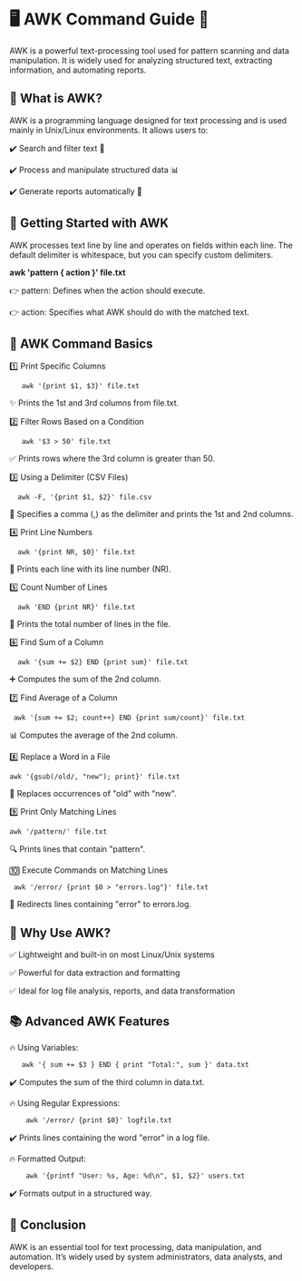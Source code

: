 
# **🖥️ AWK Command Guide 📜** #

AWK is a powerful text-processing tool used for pattern scanning and data manipulation. It is widely used for analyzing structured text, extracting information, and automating reports.

## **📌 What is AWK?** ##

AWK is a programming language designed for text processing and is used mainly in Unix/Linux environments. It allows users to:

✔️ Search and filter text 📑

✔️ Process and manipulate structured data 📊

✔️ Generate reports automatically 📜

## 🚀 Getting Started with AWK
AWK processes text line by line and operates on fields within each line. The default delimiter is whitespace, but you can specify custom delimiters.


 **awk 'pattern { action }' file.txt** 

👉 pattern: Defines when the action should execute.

👉 action: Specifies what AWK should do with the matched text.

## 🌟 AWK Command Basics ##


1️⃣    Print Specific Columns


       awk '{print $1, $3}' file.txt


✨ Prints the 1st and 3rd columns from file.txt.


2️⃣    Filter Rows Based on a Condition


       awk '$3 > 50' file.txt


✅ Prints rows where the 3rd column is greater than 50.


3️⃣    Using a Delimiter (CSV Files)


      awk -F, '{print $1, $2}' file.csv


📌 Specifies a comma (,) as the delimiter and prints the 1st and 2nd columns.


4️⃣    Print Line Numbers


      awk '{print NR, $0}' file.txt


📄 Prints each line with its line number (NR).


5️⃣    Count Number of Lines


      awk 'END {print NR}' file.txt


🔢 Prints the total number of lines in the file.


6️⃣    Find Sum of a Column


      awk '{sum += $2} END {print sum}' file.txt


➕ Computes the sum of the 2nd column.


7️⃣    Find Average of a Column


     awk '{sum += $2; count++} END {print sum/count}' file.txt


📊 Computes the average of the 2nd column.


8️⃣    Replace a Word in a File


    awk '{gsub(/old/, "new"); print}' file.txt


🔄 Replaces occurrences of "old" with "new".


9️⃣    Print Only Matching Lines


    awk '/pattern/' file.txt


🔍 Prints lines that contain "pattern".


🔟    Execute Commands on Matching Lines


     awk '/error/ {print $0 > "errors.log"}' file.txt


🚨 Redirects lines containing "error" to errors.log.





## 🎯 Why Use AWK? ##

✅ Lightweight and built-in on most Linux/Unix systems

✅ Powerful for data extraction and formatting

✅ Ideal for log file analysis, reports, and data transformation


## 📚 Advanced AWK Features ##
🔥 Using Variables:

       awk '{ sum += $3 } END { print "Total:", sum }' data.txt
       
✔️ Computes the sum of the third column in data.txt.


🔥 Using Regular Expressions:


        awk '/error/ {print $0}' logfile.txt
        
✔️ Prints lines containing the word "error" in a log file.


🔥 Formatted Output:

        awk '{printf "User: %s, Age: %d\n", $1, $2}' users.txt
        
✔️ Formats output in a structured way.


## 🌟 Conclusion ##

AWK is an essential tool for text processing, data manipulation, and automation. It’s widely used by system administrators, data analysts, and developers.





